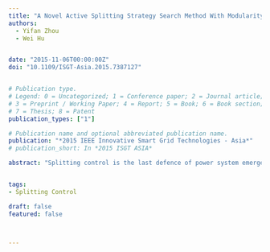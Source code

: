 ```yaml
---
title: "A Novel Active Splitting Strategy Search Method With Modularity-Based Network Partition"
authors:
  - Yifan Zhou
  - Wei Hu


date: "2015-11-06T00:00:00Z"
doi: "10.1109/ISGT-Asia.2015.7387127"


# Publication type.
# Legend: 0 = Uncategorized; 1 = Conference paper; 2 = Journal article;
# 3 = Preprint / Working Paper; 4 = Report; 5 = Book; 6 = Book section;
# 7 = Thesis; 8 = Patent
publication_types: ["1"]

# Publication name and optional abbreviated publication name.
publication: "*2015 IEEE Innovative Smart Grid Technologies - Asia*"
# publication_short: In *2015 ISGT ASIA*

abstract: "Splitting control is the last defence of power system emergency control against severe disturbance. With system-level and real-time decision mode, active splitting control shows advantages over traditional splitting control. Unfortunately, searching for splitting section is a NP hard problem. In this paper, a novel active splitting strategy search method inspired by modularity-based network partition method is proposed. The weighted graph model of power system is established based on both electrical distance and power flow state. An aggregation splitting strategy search method is designed based on a comprehensive evaluation index. The proposed index collects network modularity, power balance constraints, synchronization separation constraints and island connectivity so that it is able to reflect the reasonability of system partition comprehensively. Simulation in IEEE-68 system shows that the proposed method is able to find a splitting strategy quickly and effectively, and finally control the system collapse."


tags:
- Splitting Control

draft: false
featured: false



---
```



